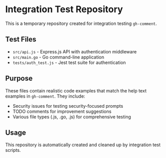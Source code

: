 # Integration Test Repository

This is a temporary repository created for integration testing `gh-comment`.

## Test Files

- `src/api.js` - Express.js API with authentication middleware
- `src/main.go` - Go command-line application
- `tests/auth_test.js` - Jest test suite for authentication

## Purpose

These files contain realistic code examples that match the help text examples in `gh-comment`. They include:
- Security issues for testing security-focused prompts
- TODO comments for improvement suggestions
- Various file types (.js, .go, .js) for comprehensive testing

## Usage

This repository is automatically created and cleaned up by integration test scripts.
